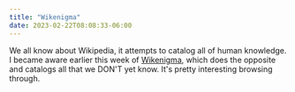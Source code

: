 ```yaml
---
title: "Wikenigma"
date: 2023-02-22T08:08:33-06:00
---
```


We all know about Wikipedia, it attempts to catalog all of human knowledge. I became aware earlier this week of [Wikenigma](https://wikenigma.org.uk/), which does the opposite and catalogs all that we DON'T yet know. It's pretty interesting browsing through.